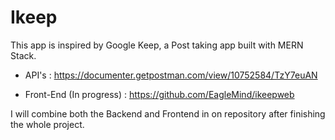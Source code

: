 # Ikeep

This app is inspired by Google Keep, a Post taking app built with MERN Stack.
 
* API's :
https://documenter.getpostman.com/view/10752584/TzY7euAN

* Front-End (In progress) : 
https://github.com/EagleMind/ikeepweb

I will combine both the Backend and Frontend in on repository after finishing the whole project.
